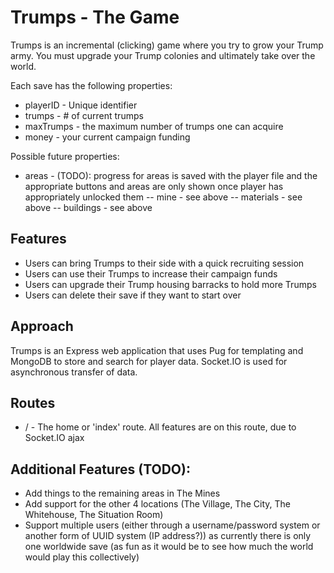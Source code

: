 Trumps - The Game
=================
Trumps is an incremental (clicking) game where you try to grow your Trump army. You must upgrade your Trump colonies and ultimately take over the world.

Each save has the following properties:

- playerID - Unique identifier
- trumps - # of current trumps
- maxTrumps - the maximum number of trumps one can acquire
- money - your current campaign funding

Possible future properties:

- areas - (TODO): progress for areas is saved with the player file and the appropriate buttons and areas are only shown once player has appropriately unlocked them
-- mine - see above
-- materials - see above
-- buildings - see above

Features
--------

- Users can bring Trumps to their side with a quick recruiting session
- Users can use their Trumps to increase their campaign funds
- Users can upgrade their Trump housing barracks to hold more Trumps
- Users can delete their save if they want to start over

Approach
--------
Trumps is an Express web application that uses Pug for templating and MongoDB to store and search for player data. Socket.IO is used for asynchronous transfer of data.

Routes
------
- / - The home or 'index' route. All features are on this route, due to Socket.IO ajax

Additional Features (TODO):
---------------------------
- Add things to the remaining areas in The Mines
- Add support for the other 4 locations (The Village, The City, The Whitehouse, The Situation Room)
- Support multiple users (either through a username/password system or another form of UUID system (IP address?)) as currently there is only one worldwide save (as fun as it would be to see how much the world would play this collectively)
